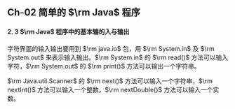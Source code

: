 ## Ch-02  简单的 $\rm Java$ 程序

#### 2. 3  $\rm Java$ 程序中的基本输的入与输出

字符界面的输入输出要用到 $\rm java.io$ 包，用 $\rm System.in$ 及 $\rm System.out$ 来表示输入输出。$\rm System.in$ 的 $\rm read()$ 方法可以输入字符，$\rm System.out$ 的 $\rm print()$ 方法可以输出一个字符串。

$\rm Java.util.Scanner$ 的 $\rm next()$ 方法可以输入一个字符串，$\rm nextInt()$ 方法可以输入一个整数，$\rm nextDouble()$ 方法可以输入一个实数。



